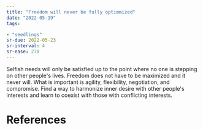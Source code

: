 ```yaml
---
title: "Freedom will never be fully optimmized"
date: "2022-05-19"
tags:

- "seedlings"
sr-due: 2022-05-23
sr-interval: 4
sr-ease: 270
---
```


Selfish needs will only be satisfied up to the point where no one is stepping on other people's lives. Freedom does not have to be maximized and it never will. What is important is agility, flexibility, negotiation, and compromise. Find a way to harmonize inner desire with other people's interests and learn to coexist with those with conflicting interests.

# References
